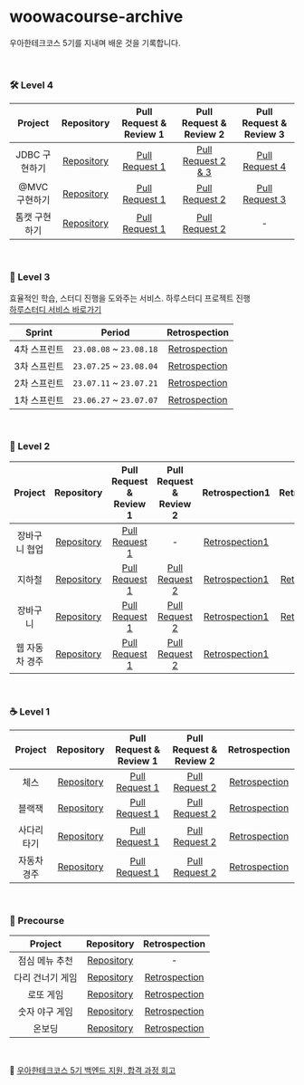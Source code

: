 # woowacourse-archive

우아한테크코스 5기를 지내며 배운 것을 기록합니다.

<br>

### 🛠️ Level 4

|  Project  |                                 Repository                                 | Pull Request & Review 1 |                             Pull Request & Review 2                              |                           Pull Request & Review 3                            |
|:---------:|:--------------------------------------------------------------------------:|:-----------------------:|:--------------------------------------------------------------------------------:|:----------------------------------------------------------------------------:|
| JDBC 구현하기 | [Repository](https://github.com/MoonJeWoong/jwp-dashboard-jdbc/tree/step4) |   [Pull Request 1](https://github.com/woowacourse/jwp-dashboard-jdbc/pull/323)    | [Pull Request 2 & 3](https://github.com/woowacourse/jwp-dashboard-jdbc/pull/455) | [Pull Request 4](https://github.com/woowacourse/jwp-dashboard-jdbc/pull/569) |
| @MVC 구현하기 | [Repository](https://github.com/MoonJeWoong/jwp-dashboard-mvc/tree/step3)  |   [Pull Request 1](https://github.com/woowacourse/jwp-dashboard-mvc/pull/390)    |   [Pull Request 2](https://github.com/woowacourse/jwp-dashboard-mvc/pull/464)    | [Pull Request 3](https://github.com/woowacourse/jwp-dashboard-mvc/pull/587)  |
|  톰캣 구현하기  | [Repository](https://github.com/MoonJeWoong/jwp-dashboard-http/tree/step2) |    [Pull Request 1](https://github.com/woowacourse/jwp-dashboard-http/pull/330)   |   [Pull Request 2](https://github.com/woowacourse/jwp-dashboard-http/pull/455)   |                                      -                                       |

<br>

### 📖 Level 3

효율적인 학습, 스터디 진행을 도와주는 서비스. 하루스터디 프로젝트 진행 <br>
[하루스터디 서비스 바로가기](https://haru-study.com/)

| Sprint  |         Period          |                     Retrospection                      |
|:-------:|:-----------------------:|:------------------------------------------------------:|
| 4차 스프린트 | `23.08.08` ~ `23.08.18` | [Retrospection](https://makemepositive.tistory.com/56) |
| 3차 스프린트 | `23.07.25` ~ `23.08.04` | [Retrospection](https://makemepositive.tistory.com/54) |
| 2차 스프린트 | `23.07.11` ~ `23.07.21` | [Retrospection](https://makemepositive.tistory.com/52) |
| 1차 스프린트 | `23.06.27` ~ `23.07.07` | [Retrospection](https://makemepositive.tistory.com/46) |

<br>

### 🍃 Level 2

| Project  |                                 Repository                                 |                           Pull Request & Review 1                           |                           Pull Request & Review 2                           |                     Retrospection1                      |                     Retrospection2                      |
|:--------:|:--------------------------------------------------------------------------:|:---------------------------------------------------------------------------:|:---------------------------------------------------------------------------:|:-------------------------------------------------------:|:-------------------------------------------------------:|
| 장바구니 협업  | [Repository](https://github.com/MoonJeWoong/jwp-shopping-order/tree/step2) | [Pull Request 1](https://github.com/woowacourse/jwp-shopping-order/pull/20) |                                      -                                      | [Retrospection1](https://makemepositive.tistory.com/51) |                            -                            |
|   지하철    |  [Repository](https://github.com/MoonJeWoong/jwp-subway-path/tree/step2)   |  [Pull Request 1](https://github.com/woowacourse/jwp-subway-path/pull/93)   |  [Pull Request 2](https://github.com/woowacourse/jwp-subway-path/pull/198)  | [Retrospection1](https://makemepositive.tistory.com/38) | [Retrospection2](https://makemepositive.tistory.com/42) |
|   장바구니   | [Repository](https://github.com/MoonJeWoong/jwp-shopping-cart/tree/step2)  | [Pull Request 1](https://github.com/woowacourse/jwp-shopping-cart/pull/210) | [Pull Request 2](https://github.com/woowacourse/jwp-shopping-cart/pull/329) | [Retrospection1](https://makemepositive.tistory.com/34) | [Retrospection2](https://makemepositive.tistory.com/37) |
| 웹 자동차 경주 |   [Repository](https://github.com/MoonJeWoong/jwp-racingcar/tree/step2)    |   [Pull Request 1](https://github.com/woowacourse/jwp-racingcar/pull/53)    |   [Pull Request 2](https://github.com/woowacourse/jwp-racingcar/pull/188)   | [Retrospection1](https://makemepositive.tistory.com/36) |                            -                            |

<br>

### ☕ Level 1

|  Project  |                                Repository                                |                          Pull Request & Review 1                           |                          Pull Request & Review 2                           |                      Retrospection                       |
|:---------:|:------------------------------------------------------------------------:|:--------------------------------------------------------------------------:|:--------------------------------------------------------------------------:|:--------------------------------------------------------:|
|    체스     |    [Repository](https://github.com/MoonJeWoong/java-chess/tree/step2)    |    [Pull Request 1](https://github.com/woowacourse/java-chess/pull/522)    |    [Pull Request 2](https://github.com/woowacourse/java-chess/pull/589)    |  [Retrospection](https://makemepositive.tistory.com/31)  |
|    블랙잭    |  [Repository](https://github.com/MoonJeWoong/java-blackjack/tree/step2)  |  [Pull Request 1](https://github.com/woowacourse/java-blackjack/pull/447)  |  [Pull Request 2](https://github.com/woowacourse/java-blackjack/pull/585)  |  [Retrospection](https://makemepositive.tistory.com/30)  |
|  사다리 타기   |   [Repository](https://github.com/MoonJeWoong/java-ladder/tree/step2)    |   [Pull Request 1](https://github.com/woowacourse/java-ladder/pull/131)    |   [Pull Request 2](https://github.com/woowacourse/java-ladder/pull/210)    |  [Retrospection](https://makemepositive.tistory.com/22)  |
|  자동차 경주   |  [Repository](https://github.com/MoonJeWoong/java-racingcar/tree/step2)  |  [Pull Request 1](https://github.com/woowacourse/java-racingcar/pull/499)  |  [Pull Request 2](https://github.com/woowacourse/java-racingcar/pull/595)  |  [Retrospection](https://makemepositive.tistory.com/21)  |

<br>

### 🚀 Precourse

|   Project   |                                   Repository                                    |                      Retrospection                       |
|:-----------:|:-------------------------------------------------------------------------------:|:--------------------------------------------------------:|
|  점심 메뉴 추천   |     [Repository](https://github.com/MoonJeWoong/java-menu/tree/MoonJeWoong)     |                            -                             |
|  다리 건너기 게임  |    [Repository](https://github.com/MoonJeWoong/java-bridge/tree/MoonJeWoong)    |  [Retrospection](https://makemepositive.tistory.com/17)  |
|    로또 게임    |    [Repository](https://github.com/MoonJeWoong/java-lotto/tree/MoonJeWoong)     |  [Retrospection](https://makemepositive.tistory.com/16)  |
|  숫자 야구 게임   |   [Repository](https://github.com/MoonJeWoong/java-baseball/tree/MoonJeWoong)   |  [Retrospection](https://makemepositive.tistory.com/13)  |
|     온보딩     |  [Repository](https://github.com/MoonJeWoong/java-onboarding/tree/MoonJeWoong)  |  [Retrospection](https://makemepositive.tistory.com/11)  |

<br>

🎉 [우아한테크코스 5기 백엔드 지원, 합격 과정 회고](https://makemepositive.tistory.com/20)
